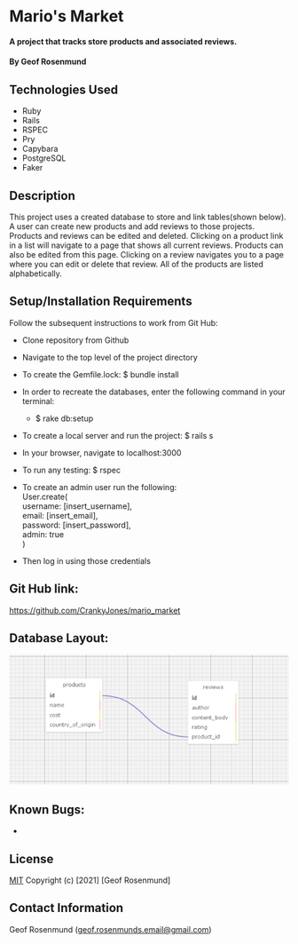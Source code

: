 # Mario's Market

#### A project that tracks store products and associated reviews.

#### By Geof Rosenmund

## Technologies Used

* Ruby
* Rails
* RSPEC
* Pry 
* Capybara
* PostgreSQL
* Faker


## Description
This project uses a created database to store and link tables(shown below). A user can create new products and add reviews to those projects. Products and reviews can be edited and deleted. Clicking on a product link in a list will navigate to a page that shows all current reviews. Products can also be edited from this page. Clicking on a review navigates you to a page where you can edit or delete that review. All of the products are listed alphabetically.


## Setup/Installation Requirements

Follow the subsequent instructions to work from Git Hub:

* Clone repository from Github
* Navigate to the top level of the project directory
* To create the Gemfile.lock: $ bundle install
* In order to recreate the databases, enter the following command in your terminal:
  * $ rake db:setup
* To create a local server and run the project: $ rails s
* In your browser, navigate to localhost:3000
* To run any testing: $ rspec   

* To create an admin user run the following:   
  User.create(   
    username: [insert_username],   
    email: [insert_email],   
    password: [insert_password],   
    admin: true   
  )
* Then log in using those credentials

## Git Hub link:

https://github.com/CrankyJones/mario_market

## Database Layout:

![Database Layout](/product_schema.PNG)

## Known Bugs:

* 


## **License**
[MIT](https://opensource.org/licenses/MIT)
Copyright (c) [2021] [Geof Rosenmund]

## **Contact Information**
Geof Rosenmund (geof.rosenmunds.email@gmail.com)